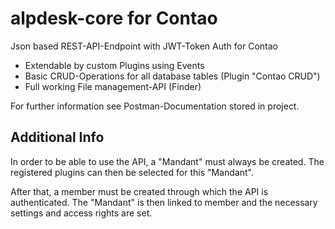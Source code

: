 # alpdesk-core for Contao

Json based REST-API-Endpoint with JWT-Token Auth for Contao
- Extendable by custom Plugins using Events
- Basic CRUD-Operations for all database tables (Plugin "Contao CRUD")
- Full working File management-API (Finder)

For further information see Postman-Documentation stored in project.

## Additional Info
In order to be able to use the API, a "Mandant" must always be created.
The registered plugins can then be selected for this "Mandant".

After that, a member must be created through which the API is authenticated.
The "Mandant" is then linked to member and the necessary settings and access rights are set.
